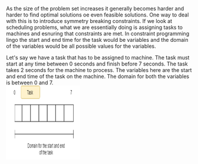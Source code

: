 As the size of the problem set increases it generally becomes harder and harder to find optimal solutions oe even feasible solutions. One way to deal with this is to introduce symmetry breaking constraints. If we look at scheduling problems, what we are essentially doing is assigning tasks to machines and esnuring that constraints are met. In constraint programming lingo the start and end time for the task would be variables and the domain of the variables would be all possible values for the variables. <br>

Let's say we have a task that has to be assigned to machine. The task must start at any time between 0 seconds and finish before 7 seconds. The task takes 2 seconds for the machine to process. The variables here are the start and end time of the task on the machine. The domain for both the variables is between 0 and 7. 
<br>
<img src="/assets/simple_task_symmetry_in_scheduling_post.png" width="200" height="200" /><br>
